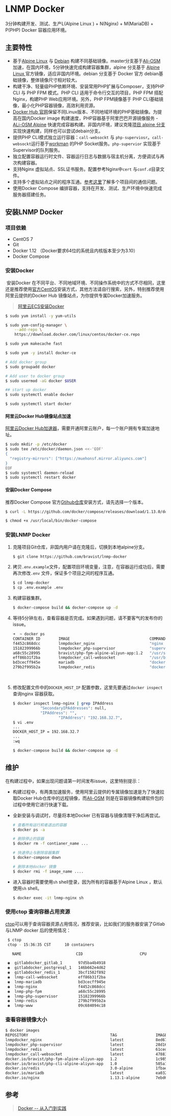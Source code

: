 # LNMP Docker 

3分钟构建开发、测试、生产L(Alpine Linux ) + N(Nginx) + M(MariaDB) + P(PHP) Docker 容器应用环境。

## 主要特性

+ 基于[Alpine Linux](https://alpinelinux.org/) 与 [Debian](https://www.debian.org/index.zh-cn.html) 构建不同基础镜像。master分支基于[Ali-OSM](http://mirrors.aliyun.com/) 加速，在国内环境，5分钟快速完成构建容器集群，alpine 分支基于 [Alpine Linux ](http://dl-4.alpinelinux.org/alpine/)官方镜像，适应非国内环境。debian 分支基于 Docker 官方 debian基础镜像，整体镜像尺寸相对较大。
+ 构建干净、轻量级PHP依赖环境、安装常用PHP扩展与Composer，支持PHP CLI 与 PHP FPM 模式。PHP CLI 适用于命令行交互的项目，PHP FPM 搭配 Nginx，构建PHP Web应用环境。另外，PHP FPM镜像基于 PHP CLI基础镜像，最小化PHP容器镜像，高效利用资源。
+ [Docker Hub 官网](https://hub.docker.com/search/?isAutomated=0&isOfficial=0&page=1&pullCount=0&q=bravist&starCount=0)保留不同Linux版本、不同地域环境的PHP基础镜像。为提高在国内Docker image 构建速度，PHP容器基于阿里巴巴开源镜像服务 -[ALi-OSM Alpine](https://mirrors.aliyun.com/alpine/edge/) 快速完成容器构建。非国内环境，建议克隆[项目 alpine 分支](https://github.com/bravist/lnmp-docker/tree/alpine)实现快速构建，同样也可以尝试debain分支。
+ 提供PHP CLI模式独立运行容器：`call-websockt` 与 `php-superviosr`。`call-websockt`运行基于[workman](http://www.workerman.net/) 的PHP Socket服务。`php-supervior` 实现基于Supervisor的队列服务。
+ 独立配置容器运行时文件、容器运行日志与数据与宿主机分离，方便调试与再次构建容器。
+ 支持Nginx 虚拟站点、SSL证书服务。配置参考Nginx中`cert` 与`conf.d`目录文件。
+ 支持多个虚拟站点之间的程序互通。[参考这里](https://github.com/laradock/laradock/issues/435)了解多个项目间的通信问题。
+ 使用Docker Compose 编排容器，支持在开发、测试、生产环境中快速完成服务器搭建任务。

## 安装LNMP Docker

### 项目依赖

+ CentOS 7
+ Git
+ Docker 1.12 （Docker要求64位的系统且内核版本至少为3.10）
+ Docker Compose 

### 安装Docker 

​	安装Docker 在不同平台、不同地域环境、不同操作系统中的方式不尽相同，这里还是推荐使用[官方CentOS](https://docs.docker.com/engine/installation/linux/centos/)安装方式，其他方法请自行搜索，另外，特别推荐使用阿里云提供的Docker Hub 镜像站点，为你提供专属Docker加速服务。

> [阿里云ECS安装Docker](https://help.aliyun.com/document_detail/51853.html)


```bash
$ sudo yum install -y yum-utils

$ sudo yum-config-manager \
    --add-repo \
    https://download.docker.com/linux/centos/docker-ce.repo

$ sudo yum makecache fast

$ sudo yum -y install docker-ce

# Add docker group
$ sudo groupadd docker

# Add user to docker group
$ sudo usermod -aG docker $USER

## start up docker
$ sudo systemctl enable docker

$ sudo systemctl start docker
```

#### 阿里云Docker Hub镜像站点加速

[阿里云Docker Hub加速器](https://cr.console.aliyun.com/#/accelerator)，需要开通阿里云账户，每一个账户拥有专属加速地址。

```bash
$ sudo mkdir -p /etc/docker
$ sudo tee /etc/docker/daemon.json <<-'EOF'
{
  "registry-mirrors": ["https://muehonsf.mirror.aliyuncs.com"]
}
EOF
$ sudo systemctl daemon-reload
$ sudo systemctl restart docker

```

#### 安装Docker Compose 

推荐Docker  Compose 官方[Gtihub仓库](https://github.com/docker/compose/releases)安装方式，请先选择一个版本。

```bash
$ curl -L https://github.com/docker/compose/releases/download/1.13.0/docker-compose-`uname -s`-`uname -m` > /usr/local/bin/docker-compose

$ chmod +x /usr/local/bin/docker-compose
```

### 安装LNMP Docker 

1.   克隆项目Git仓库，非国内用户请在克隆后，切换到本地alpine分支。

     ```bash
     $ git clone https://github.com/bravist/lnmp-docker
     ```

2. 拷贝`.env.example`文件，配置项目环境变量，注意，在容器运行成功后，需要再次修改`.env` 文件，保证多个项目之间的程序互通。

     ```bash
     $ cd lnmp-docker 
     $ cp .env.example .env
     ```

3. 构建容器集群。

     ```bash
     $ docker-compose build && docker-compose up -d
     ```

4. 等待5分钟左右，查看容器是否完成。如果遇到问题，请不要客气的发布你的issue。

     ```bash
     ➜  ~ docker ps
     CONTAINER ID        IMAGE                                   COMMAND                  CREATED             STATUS              PORTS                                                               NAMES
     f4452c868dcc        lnmpdocker_nginx                        "nginx -g 'daemon off"   2 hours ago         Up 2 hours          0.0.0.0:80->80/tcp, 0.0.0.0:443->443/tcp                            lnmp-nginx
     15182399966b        lnmpdocker_php-supervisor               "supervisord --nodaem"   2 hours ago         Up 2 hours                                                                              lnmp-php-supervisor
     a68c55c28995        bravist/php-fpm-alpine-aliyun-app:1.2   "/usr/sbin/php-fpm7 -"   2 hours ago         Up 2 hours          0.0.0.0:9000->9000/tcp                                              lnmp-php-fpm
     eff86b31f2ba        lnmpdocker_call-websocket               "/usr/bin/php /usr/sh"   2 hours ago         Up 2 hours          0.0.0.0:8190-8191->8190-8191/tcp                                    lnmp-call-websocket
     bd3cecff945e        mariadb                                 "docker-entrypoint.sh"   2 hours ago         Up 2 hours          0.0.0.0:3306->3306/tcp                                              lnmp-mariadb
     279b2f995b2a        lnmpdocker_redis                        "docker-entrypoint.sh"   2 hours ago         Up 2 hours          0.0.0.0:6379->6379/tcp                                              lnmp-redis
     ```

     ​

5. 修改配置文件中的`DOCKER_HOST_IP` 配置参数，这里先要通过`docker inspect` 查询nginx 容器获取。

     ```bash
     $ docker inspect lnmp-nginx | grep IPAddress
                 "SecondaryIPAddresses": null,
                 "IPAddress": "",
                         "IPAddress": "192.168.32.7",
     $ vi .env
     ...
     DOCKER_HOST_IP = 192.168.32.7
     ...
     :wq

     $ docker-compose build && docker-compose up -d
     ```

## 维护

在构建过程中，如果出现问题请第一时间发布issue，这里特别提示：

+ 构建过程中，有两类加速服务，使用阿里云提供的专属镜像加速是为了快速拉取Docker Hub仓库中的远程镜像，而[Ali-OSM](http://mirrors.aliyun.com/) 则是在容器镜像构建软件包的过程中使用它进行快速下载。

+ 全新安装与调试时，尽量将本地Docker 已有容器与镜像清理干净后再尝试。

  ```bash
  # 查看所有运行和者退出的容器
  $ docker ps -a

  # 删除停止的容器
  $ docker rm -f contianer_name ...

  # 快速停止与删除容器集群
  $ docker-compose down 

  # 删除本地docker 镜像
  $ docker rmi -f image_name ....
  ```

+ 进入容器时需要使用`sh` shell登录，因为所有的容器基于Alpine Linux ，默认使用`sh` shell。

  ```bash
  $ docker exec -it lnmp-nginx sh
  ```

### 使用ctop 查询容器占用资源

 [ctop](https://github.com/bcicen/ctop)可以用于查询容器资源占用情况，推荐安装，比如我们的服务器安装了Gitlab与LNMP docker 后的使用情况：

```bash
 $ ctop
 ctop - 15:36:35 CST      10 containers

   NAME                        CID                         CPU                         MEM                         NET RX/TX                   IO R/W                      PIDS

 ◉  gitlabdocker_gitlab_1       97d5ba4b4918                             5%                     1.99G / 7.64G       948M / 1.6G                 120M / 776K                 0
 ◉  gitlabdocker_postgresql_1   146b662e4d62                             0%                      75M / 7.64G        897K / 8M                   24M / 0B                    0
 ◉  gitlabdocker_redis_1        3bcf1582f892                             2%                      14M / 7.64G        1.6G / 940M                 5M / 0B                     0
 ◉  lnmp-call-websocket         eff86b31f2ba                             0%                      66M / 7.64G        3K / 648B                   20M / 0B                    0
 ◉  lnmp-mariadb                bd3cecff945e                             0%                     179M / 7.64G        90K / 276K                  27M / 0B                    0
 ◉  lnmp-nginx                  f4452c868dcc                             0%                      8M / 7.64G         14M / 5M                    5M / 0B                     0
 ◉  lnmp-php-fpm                a68c55c28995                             0%                      72M / 7.64G        1M / 13M                    20M / 0B                    0
 ◉  lnmp-php-supervisor         15182399966b                             1%                     1.8G / 7.64G        92M / 145M                  26M / 0B                    0
 ◉  lnmp-redis                  279b2f995b2a                             0%                      8M / 7.64G         62M / 16M                   2M / 0B                     0
 ◉  lnmp-www                    09c684094c18                              -                           -             -                           -                           -
```

### 查看容器镜像大小

```bash
$ docker images
REPOSITORY                                    TAG                 IMAGE ID            CREATED             SIZE
lnmpdocker_nginx                              latest              8ed67b3d522c        2 hours ago         15.5 MB
lnmpdocker_php-supervisor                     latest              28d1689ec35b        2 hours ago         160.4 MB
lnmpdocker_redis                              latest              61cedd081dd7        2 hours ago         12.63 MB
lnmpdocker_call-websocket                     latest              47883e0cc4cd        2 hours ago         117.9 MB
docker.io/bravist/php-fpm-alpine-aliyun-app   1.2                 1c98507f2de3        2 hours ago         124 MB
docker.io/bravist/php-cli-alpine-aliyun-app   1.0                 505a11124094        24 hours ago        117.9 MB
docker.io/redis                               3.0-alpine          1fbae20f0017        24 hours ago        12.63 MB
docker.io/mariadb                             latest              ea0322bb4096        9 days ago          395.1 MB
docker.io/nginx                               1.13.1-alpine       7ebd6770d0d6        10 days ago         15.49 MB
```

##  参考

> [Docker -- 从入门到实践](https://yeasy.gitbooks.io/docker_practice/content/install/centos.html)

  ​
